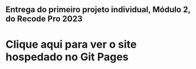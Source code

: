 ## Entrega do primeiro projeto individual, Módulo 2, do Recode Pro 2023

# Clique aqui para ver o site hospedado no Git Pages 

<!-- Colocar link aqui dentro de um h1 -->

<!-- Colocar uma imagem aqui -->
